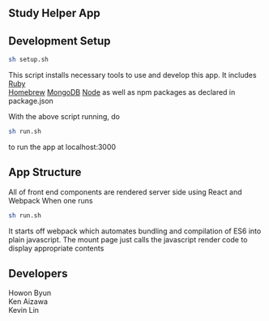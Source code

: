 Study Helper App
---
## Development Setup
```bash
sh setup.sh
```
This script installs necessary tools to use and develop this app. It includes <br />
[Ruby](https://www.ruby-lang.org/en/)<br />
[Homebrew](http://brew.sh/)
[MongoDB](https://www.mongodb.org/)
[Node](https://nodejs.org/en/)
as well as npm packages as declared in package.json

With the above script running, do
```bash
sh run.sh
```
to run the app at localhost:3000

## App Structure
All of front end components are rendered server side using React and Webpack
When one runs 
```bash
sh run.sh
```
It starts off webpack which automates bundling and compilation of ES6 into 
plain javascript. The mount page just calls the javascript render code
to display appropriate contents

## Developers
Howon Byun <br />
Ken Aizawa <br />
Kevin Lin <br />
